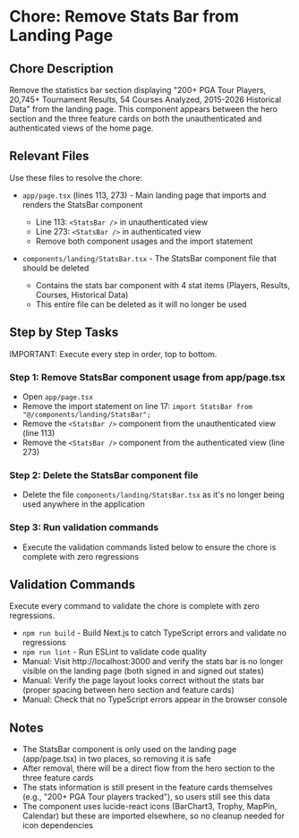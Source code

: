 # Chore: Remove Stats Bar from Landing Page

## Chore Description
Remove the statistics bar section displaying "200+ PGA Tour Players, 20,745+ Tournament Results, 54 Courses Analyzed, 2015-2026 Historical Data" from the landing page. This component appears between the hero section and the three feature cards on both the unauthenticated and authenticated views of the home page.

## Relevant Files
Use these files to resolve the chore:

- `app/page.tsx` (lines 113, 273) - Main landing page that imports and renders the StatsBar component
  - Line 113: `<StatsBar />` in unauthenticated view
  - Line 273: `<StatsBar />` in authenticated view
  - Remove both component usages and the import statement

- `components/landing/StatsBar.tsx` - The StatsBar component file that should be deleted
  - Contains the stats bar component with 4 stat items (Players, Results, Courses, Historical Data)
  - This entire file can be deleted as it will no longer be used

## Step by Step Tasks
IMPORTANT: Execute every step in order, top to bottom.

### Step 1: Remove StatsBar component usage from app/page.tsx
- Open `app/page.tsx`
- Remove the import statement on line 17: `import StatsBar from "@/components/landing/StatsBar";`
- Remove the `<StatsBar />` component from the unauthenticated view (line 113)
- Remove the `<StatsBar />` component from the authenticated view (line 273)

### Step 2: Delete the StatsBar component file
- Delete the file `components/landing/StatsBar.tsx` as it's no longer being used anywhere in the application

### Step 3: Run validation commands
- Execute the validation commands listed below to ensure the chore is complete with zero regressions

## Validation Commands
Execute every command to validate the chore is complete with zero regressions.

- `npm run build` - Build Next.js to catch TypeScript errors and validate no regressions
- `npm run lint` - Run ESLint to validate code quality
- Manual: Visit http://localhost:3000 and verify the stats bar is no longer visible on the landing page (both signed in and signed out states)
- Manual: Verify the page layout looks correct without the stats bar (proper spacing between hero section and feature cards)
- Manual: Check that no TypeScript errors appear in the browser console

## Notes
- The StatsBar component is only used on the landing page (app/page.tsx) in two places, so removing it is safe
- After removal, there will be a direct flow from the hero section to the three feature cards
- The stats information is still present in the feature cards themselves (e.g., "200+ PGA Tour players tracked"), so users still see this data
- The component uses lucide-react icons (BarChart3, Trophy, MapPin, Calendar) but these are imported elsewhere, so no cleanup needed for icon dependencies

